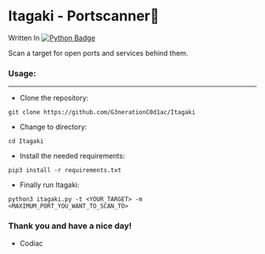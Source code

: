 # Itagaki - Portscanner:snake: 
Written In <a href="https://www.python.org/"><img src="https://img.shields.io/badge/python-3670A0?style=for-the-badge&logo=python&logoColor=ffdd54" alt="Python Badge"/></a><p>
Scan a target for open ports and services behind them.

### Usage:
---
- Clone the repository:
```
git clone https://github.com/G3nerationC0d1ac/Itagaki
```
- Change to directory:
```
cd Itagaki
```
- Install the needed requirements:
```
pip3 install -r requirements.txt
```
- Finally run Itagaki:
```
python3 itagaki.py -t <YOUR_TARGET> -m <MAXIMUM_PORT_YOU_WANT_TO_SCAN_TO>
```

### Thank you and have a nice day!
- Codiac

